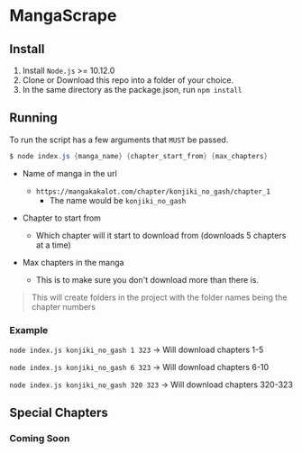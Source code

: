 
# MangaScrape 
  
## Install  
1. Install `Node.js` >= 10.12.0 
3. Clone or Download this repo into a folder of your choice.
4. In the same directory as the package.json, run `npm install`

## Running
To run the script has a few arguments that `MUST` be passed.
```powershell 
$ node index.js {manga_name} {chapter_start_from} {max_chapters}
```
* Name of manga in the url
	* `https://mangakakalot.com/chapter/konjiki_no_gash/chapter_1`
		* The name would be `konjiki_no_gash`

* Chapter to start from
	* Which chapter will it start to download from (downloads 5 chapters at a time)
* Max chapters in the manga
	* This is to make sure you don't download more than there is. 

> This will create folders in the project with the folder names being the chapter numbers

### Example
`node index.js konjiki_no_gash 1 323` -> Will download chapters 1-5

`node index.js konjiki_no_gash 6 323` -> Will download chapters 6-10

`node index.js konjiki_no_gash 320 323` -> Will download chapters 320-323

## Special Chapters
### Coming Soon

